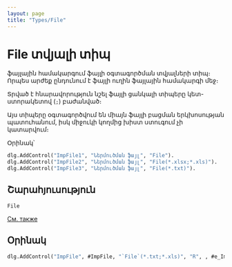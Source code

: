 ```yaml
---
layout: page
title: "Types/File"
---
```


# File տվյալի տիպ

ֆայլային համակարգում ֆայլի օգտագործման տվյալների տիպ։ Որպես արժեք ընդունում է ֆայլի ուղին ֆայլային համակարգի մեջ։ 

Տրված է հնարավորություն նշել ֆայլի ցանկալի տիպերը կետ-ստորակետով (`;`) բաժանված։

Այս տիպերը օգտագործվում են միայն ֆայլի բացման երկխոսության պատուհանում, իսկ միջուկի կողմից խիստ ստուգում չի կատարվում։

Օրինակ՝

``` vb
dlg.AddControl("ImpFile1", "Ներմուծման ֆայլ", "File").
dlg.AddControl("ImpFile2", "Ներմուծման ֆայլ", "File(*.xlsx;*.xls)").
dlg.AddControl("ImpFile3", "Ներմուծման ֆայլ", "File(*.txt)").
``` 
    

## Շարահյուսություն

```
File
```

[См. также](../types.html)
    

## Օրինակ


``` vb
dlg.AddControl("ImpFile", #ImpFile, "`File`(*.txt;*.xls)", "R", , #e_ImpFile
```